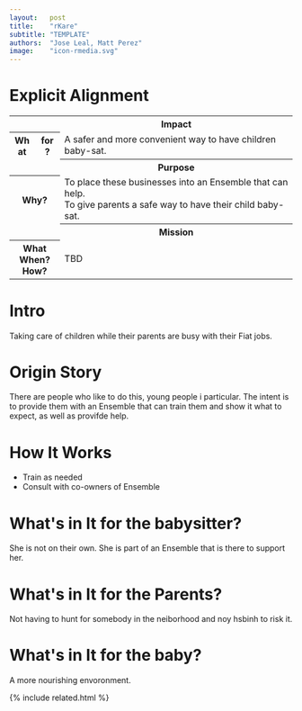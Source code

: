 ```yaml
---
layout:   post
title:    "rKare"
subtitle: "TEMPLATE"
authors:  "Jose Leal, Matt Perez"
image:    "icon-rmedia.svg"
---
```


<div style="display: none; ">
 <p>Baby-sitting, but under safer settings.</p>
</div>

<h1>Explicit Alignment</h1>
 <div class='_center'>
  <table class='_explicitalignment'>
   <tr>
    <td></td>
    <th>Impact</th>
   </tr>
   <tr>
    <th style='column-width:20px; col-width:30px; '>What for?</th>
    <td>A safer and more convenient way to have children baby-sat.</td>
   </tr>
   <tr>
    <td></td>
    <th>Purpose</th>
   </tr>
   <tr>
    <th>Why?</th>
     <td>To place these businesses into an Ensemble that can help.<br>
         To give parents a safe way to have their child baby-sat.</td>
   </tr>
   <tr>
    <td></td>
    <th>Mission</th>
   </tr>
   <tr>
    <th>What<br>When?<br>How?</th>
    <td>TBD</td>
   </tr>
  </table>
 </div>

<h1>Intro</h1>
 <p>Taking care of children while their parents are busy with their <span class='_paradigm'>Fiat</span> jobs.</p>

<h1>Origin Story</h1>
 <p>There are people who like to do this, young people i particular. The intent is to provide them with an Ensemble that can train them and show it what to expect, as well as provifde help.</p>

<h1>How It Works</h1>
 <ul>
  <li>Train as needed</li>
  <li>Consult with co-owners of Ensemble</li>
 </ul>

<h1>What's in It for the babysitter?</h1>
 <p>She is not on their own. She is part of an Ensemble that is there to support her.</p>

<h1>What's in It for the Parents?</h1>
 <p>Not having to hunt for somebody in the neiborhood and noy hsbinh to risk it.</p>

<h1>What's in It for the baby?</h1>
 <p>A more nourishing envoronment.</p>

{% include related.html %}
